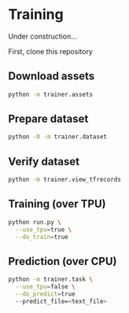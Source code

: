 # Training

Under construction...

First, clone this repository

## Download assets
```sh
python -m trainer.assets
```

## Prepare dataset
```sh
python -O -m trainer.dataset
```

## Verify dataset
```sh
python -m trainer.view_tfrecords
```

## Training (over TPU)
```sh
python run.py \
  --use_tpu=true \
  --do_train=true
```

## Prediction (over CPU)
```sh
python -m trainer.task \
  --use_tpu=false \
  --do_predict=true
  --predict_file=<text_file>
```
